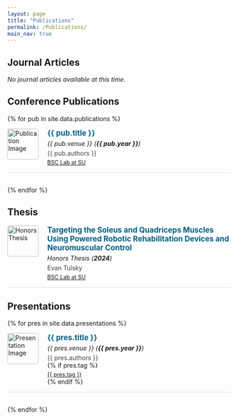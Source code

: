 ```yaml
---
layout: page
title: "Publications"
permalink: /Publications/
main_nav: true
---
```


<style>
.pub-entry {
  display: flex;
  align-items: flex-start;
  margin-bottom: 30px;
  border-bottom: 1px solid #ddd;
  padding-bottom: 15px;
}

.pub-thumb {
  width: 70px;
  height: auto;
  margin-right: 20px;
  border-radius: 4px;
  object-fit: cover;
}

.pub-details {
  flex: 1;
}

.pub-title {
  font-size: 1.2em;
  font-weight: bold;
  color: #005f83;
  text-decoration: none;
}

.pub-title:hover {
  text-decoration: underline;
}

.pub-meta {
  font-style: italic;
  margin-top: 5px;
}

.pub-authors {
  margin-top: 5px;
  color: #444;
}

.pub-year-inst {
  margin-top: 5px;
  font-size: 0.9em;
  color: #666;
}
</style>

## Journal Articles
<p><em>No journal articles available at this time.</em></p>

## Conference Publications

{% for pub in site.data.publications %}
<div class="pub-entry">
  <a href="{{ pub.link }}" target="_blank">
    <img src="{{ pub.img }}" alt="Publication Image" class="pub-thumb">
  </a>
  <div class="pub-details">
    <a href="{{ pub.link }}" class="pub-title" target="_blank">{{ pub.title }}</a>
    <div class="pub-meta">{{ pub.venue }} (<strong>{{ pub.year }}</strong>)</div>
    <div class="pub-authors">{{ pub.authors }}</div>
    <div class="pub-year-inst"><a href="/tags/bsc-lab-at-su">BSC Lab at SU</a></div>
  </div>
</div>
{% endfor %}

## Thesis

<div class="pub-entry">
  <a href="https://evantulsky.netlify.app/papers/awards/2024/05/20/thesis" target="_blank">
    <img src="/assets/images/publications/thesis2024.png" alt="Honors Thesis" class="pub-thumb">
  </a>
  <div class="pub-details">
    <a href="https://evantulsky.netlify.app/papers/awards/2024/05/20/thesis" class="pub-title" target="_blank">
      Targeting the Soleus and Quadriceps Muscles Using Powered Robotic Rehabilitation Devices and Neuromuscular Control
    </a>
    <div class="pub-meta">Honors Thesis (<strong>2024</strong>)</div>
    <div class="pub-authors">Evan Tulsky</div>
    <div class="pub-year-inst"><a href="/tags/bsc-lab-at-su">BSC Lab at SU</a></div>
  </div>
</div>

## Presentations

{% for pres in site.data.presentations %}
<div class="pub-entry">
  <a href="{{ pres.link }}" target="_blank">
    <img src="{{ pres.img }}" alt="Presentation Image" class="pub-thumb">
  </a>
  <div class="pub-details">
    <a href="{{ pres.link }}" class="pub-title" target="_blank">{{ pres.title }}</a>
    <div class="pub-meta">{{ pres.venue }} (<strong>{{ pres.year }}</strong>)</div>
    <div class="pub-authors">{{ pres.authors }}</div>
    {% if pres.tag %}
    <div class="pub-year-inst"><a href="/tags/{{ pres.tag | slugify }}">{{ pres.tag }}</a></div>
    {% endif %}
  </div>
</div>
{% endfor %}

